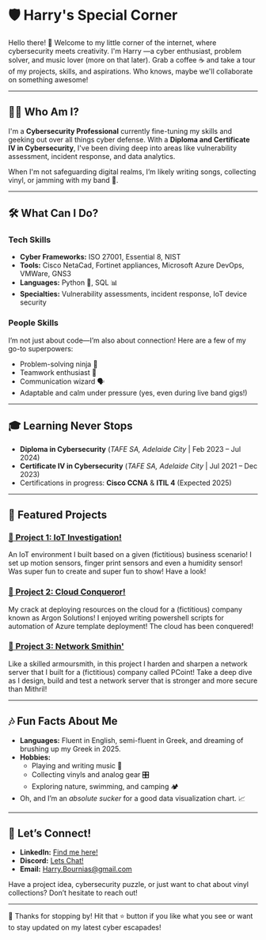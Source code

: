 # 🛡️ Harry's Special Corner

Hello there! 👋 Welcome to my little corner of the internet, where cybersecurity meets creativity.
I'm Harry —a cyber enthusiast, problem solver, and music lover (more on that later). Grab a coffee ☕ and take a tour of my projects, skills, and aspirations. Who knows, maybe we'll collaborate on something awesome!

---

## 👨‍💻 Who Am I?

I'm a **Cybersecurity Professional** currently fine-tuning my skills and geeking out over all things cyber defense. With a **Diploma and Certificate IV in Cybersecurity**, I've been diving deep into areas like vulnerability assessment, incident response, and data analytics. 

When I'm not safeguarding digital realms, I’m likely writing songs, collecting vinyl, or jamming with my band 🎸.

---

## 🛠️ What Can I Do?

### **Tech Skills**  
- **Cyber Frameworks:** ISO 27001, Essential 8, NIST  
- **Tools:** Cisco NetaCad, Fortinet appliances, Microsoft Azure DevOps, VMWare, GNS3  
- **Languages:** Python 🐍, SQL 📊  
- **Specialties:** Vulnerability assessments, incident response, IoT device security  

### **People Skills**  
I’m not just about code—I’m also about connection! Here are a few of my go-to superpowers:  
- Problem-solving ninja 🥷  
- Teamwork enthusiast 🤝  
- Communication wizard 🗣️  
- Adaptable and calm under pressure (yes, even during live band gigs!)  

---

## 🎓 Learning Never Stops

- **Diploma in Cybersecurity** (*TAFE SA, Adelaide City* | Feb 2023 – Jul 2024)  
- **Certificate IV in Cybersecurity** (*TAFE SA, Adelaide City* | Jul 2021 – Dec 2023)  
- Certifications in progress: **Cisco CCNA** & **ITIL 4** (Expected 2025)  

---

## 🌟 Featured Projects

### [🔗 Project 1: IoT Investigation!](https://github.com/HarryB191202/Implementing-business-solutions-using-IOT/blob/Harry's-Special-Corner/README.md)  
An IoT environment I built based on a given (fictitious) business scenario! I set up motion sensors, finger print sensors and even a humidity sensor! Was super fun to create and super fun to show! Have a look!

### [🔗 Project 2: Cloud Conqueror!](https://github.com/HarryB191202/Deploy-and-configure-Cloud-Resources-/blob/Harry's-Special-Corner/README.md) 
My crack at deploying resources on the cloud for a (fictitious) company known as Argon Solutions! I enjoyed writing powershell scripts for automation of Azure template deployment! The cloud has been conquered!

### [🔗 Project 3: Network Smithin'](https://github.com/HarryB191202/Design_Build_and_Test_Network_Servers/blob/Harry's-Special-Corner/README.md)
Like a skilled armoursmith, in this project I harden and sharpen a network server that I built for a (fictitious) company called PCoint! Take a deep dive as I design, build and test a network server that is stronger and more secure than Mithril!
 
---

## 🎶 Fun Facts About Me

- **Languages:** Fluent in English, semi-fluent in Greek, and dreaming of brushing up my Greek in 2025.
- **Hobbies:**  
  - Playing and writing music 🎼  
  - Collecting vinyls and analog gear 🎛️  
  - Exploring nature, swimming, and camping 🏕️  
- Oh, and I’m an *absolute sucker* for a good data visualization chart. 📈  

---

## 🤝 Let’s Connect!

- **LinkedIn:** [Find me here!](https://www.linkedin.com/in/harry-bournias-2727b8329)
- **Discord:** [Lets Chat!](https://discordapp.com/users/.harrybournias)
- **Email:** [Harry.Bournias@gmail.com](mailto:Harry.Bournias@gmail.com)


Have a project idea, cybersecurity puzzle, or just want to chat about vinyl collections? Don’t hesitate to reach out!

---

🌟 Thanks for stopping by! Hit that ⭐ button if you like what you see or want to stay updated on my latest cyber escapades!
